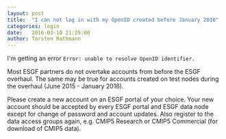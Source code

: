 ```yaml
---
layout: post
title:  "I can not log in with my OpenID created before January 2016"
categories: login
date:   2016-03-10 21:25:00
author: Torsten Rathmann
---
```


I'm getting an error `Error: unable to resolve OpenID identifier.`

Most ESGF partners do not overtake accounts from before the ESGF overhaul. The same may be true for accounts created on test nodes during the overhaul (June 2015 - January 2016). 

Please create a new account on an ESGF portal of your choice. Your new account should be accepted by every ESGF portal and ESGF data node except for change of password and account updates. Also register to the data access groups again, e.g. CMIP5 Research or CMIP5 Commercial (for download of CMIP5 data).
